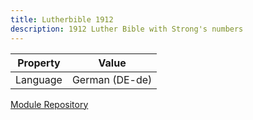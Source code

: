 ```yaml
---
title: Lutherbible 1912
description: 1912 Luther Bible with Strong's numbers
---
```

| Property      | Value          |
| ------------- | -------------  |
| Language      | German (DE-de) |

[Module Repository](https://github.com/openbibleproject/luther1912)